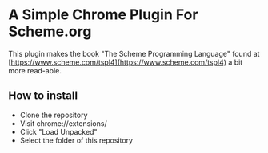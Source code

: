 # A Simple Chrome Plugin For Scheme.org
This plugin makes the book "The Scheme Programming Language" found at [https://www.scheme.com/tspl4](https://www.scheme.com/tspl4) a bit more read-able.

## How to install
- Clone the repository
- Visit chrome://extensions/
- Click "Load Unpacked"
- Select the folder of this repository
